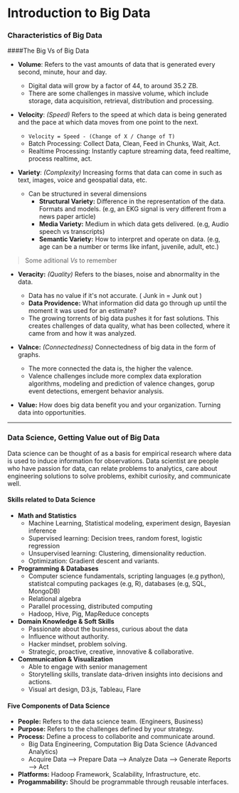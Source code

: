 # Introduction to Big Data 

### Characteristics of Big Data<br>
####The Big Vs of Big Data<br>

- **Volume**: Refers to the vast amounts of data that is generated every second, minute, hour and day. 
    - Digital data will grow by a factor of 44, to around 35.2 ZB. 
    - There are some challenges in massive volume, which include storage, data acquisition, retrieval, distribution and processing. 

- **Velocity**: _(Speed)_ Refers to the speed at which data is being generated and the pace at which data moves from one point to the next.
    - `Velocity = Speed - (Change of X / Change of T)`
    - Batch Processing: Collect Data, Clean, Feed in Chunks, Wait, Act.
    - Realtime Processing: Instantly capture streaming data, feed realtime, process realtime, act.
    
- **Variety**: _(Complexity)_ Increasing forms that data can come in such as text, images, voice and geospatial data, etc. 
    - Can be structured in several dimensions
        - **Structural Variety:** Difference in the representation of the data. Formats and models. (e.g, an EKG signal is very different from a news paper article)
        - **Media Variety:** Medium in which data gets delivered. (e.g, Audio speech vs transcripts)
        - **Semantic Variety:** How to interpret and operate on data. (e.g, age can be a number or terms like infant, juvenile, adult, etc.)

> Some aditional _Vs_ to remember
 
- **Veracity:** _(Quality)_ Refers to the biases, noise and abnormality in the data.
    - Data has no value if it's not accurate. ( Junk in = Junk out )
    - **Data Providence:** What information did data go through up until the moment it was used for an estimate?
    - The growing torrents of big data pushes it for fast solutions. This creates challenges of data quality, what has been collected, where it came from and how it was analyzed.

- **Valnce:** _(Connectedness)_ Connectedness of big data in the form of graphs.
    - The more connected the data is, the higher the valence. 
    - Valence challenges include more complex data exploration algorithms, modeling and prediction of valence changes, gorup event detections, emergent behavior analysis.

- **Value:** How does big data benefit you and your organization. Turning data into opportunities.

---
### Data Science, Getting Value out of Big Data


Data science can be thought of as a basis for empirical research where data is used to induce information for observations.
Data scientist are people who have passion for data, can relate problems to analytics, care about engineering solutions to solve problems, exhibit curiosity, and communicate well. 
 
#### Skills related to Data Science
- **Math and Statistics**
    - Machine Learning, Statistical modeling, experiment design, Bayesian inference
    - Supervised learning: Decision trees, random forest, logistic regression
    - Unsupervised learning: Clustering, dimensionality reduction.
    - Optimization: Gradient descent and variants.
- **Programming & Databases**
    - Computer science fundamentals, scripting languages (e.g python), statistcal computing packages (e.g, R), databases (e.g, SQL, MongoDB)
    - Relational algebra
    - Parallel processing, distributed computing
    - Hadoop, Hive, Pig, MapReduce concepts
- **Domain Knowledge & Soft Skills**
    - Passionate about the business, curious about the data
    - Influence without authority. 
    - Hacker mindset, problem solving.
    - Strategic, proactive, creative, innovative & collaborative.
- **Communication & Visualization**
    - Able to engage with senior management
    - Storytelling skills, translate data-driven insights into decisions and actions.
    - Visual art design, D3.js, Tableau, Flare
    
#### Five Components of Data Science
- **People:** Refers to the data science team. (Engineers, Business)
- **Purpose:** Refers to the challenges defined by your strategy. 
- **Process:** Define a process to collaborite and communicate around. 
    - Big Data Engineering, Computation Big Data Science (Advanced Analytics)
    - Acquire Data --> Prepare Data --> Analyze Data --> Generate Reports --> Act
- **Platforms:** Hadoop Framework, Scalability, Infrastructure, etc.
- **Progammability:** Should be programmable through reusable interfaces.
 